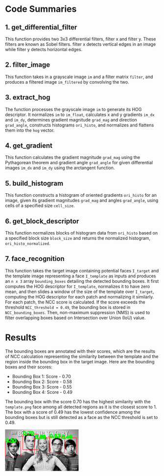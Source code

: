 # Code Summaries

## 1. get_differential_filter
This function provides two 3x3 differential filters, filter x and filter y. These filters are known as Sobel filters. filter x detects vertical edges in an image while filter y detects horizontal edges.

## 2. filter_image
This function takes in a grayscale image `im` and a filter matrix `filter`, and produces a filtered image `im_filtered` by convolving the two.

## 3. extract_hog
The function processes the grayscale image `im` to generate its HOG descriptor. It normalizes `im` to `im_float`, calculates x and y gradients `im_dx` and `im_dy`, determines gradient magnitude `grad_mag` and direction `grad_angle`, constructs histograms `ori_histo`, and normalizes and flattens them into the `hog` vector.

## 4. get_gradient
This function calculates the gradient magnitude `grad_mag` using the Pythagorean theorem and gradient angle `grad_angle` for given differential images `im_dx` and `im_dy` using the arctangent function.

## 5. build_histogram
This function constructs a histogram of oriented gradients `ori_histo` for an image, given its gradient magnitudes `grad_mag` and angles `grad_angle`, using cells of a specified size `cell_size`.

## 6. get_block_descriptor
This function normalizes blocks of histogram data from `ori_histo` based on a specified block size `block_size` and returns the normalized histogram, `ori_histo_normalized`.

## 7. face_recognition
This function takes the target image containing potential faces `I_target` and the template image representing a face `I_template` as inputs and produces an `n x 3` array `bounding_boxes` detailing the detected bounding boxes. It first computes the HOG descriptor for `I_template`, normalizes it to have zero mean, and then slides a window of the size of the template over `I_target`, computing the HOG descriptor for each patch and normalizing it similarly. For each patch, the NCC score is calculated. If the score exceeds the threshold `NCC_threshold = 0.49`, the bounding box is stored in `NCC_bounding_boxes`. Then, non-maximum suppression (NMS) is used to filter overlapping boxes based on Intersection over Union (IoU) value.

# Results

The bounding boxes are annotated with their scores, which are the results of NCC calculation representing the similarity between the template and the region inside the bounding box in the target image. Here are the bounding boxes and their scores:

- Bounding Box 1: Score - 0.70
- Bounding Box 2: Score - 0.58
- Bounding Box 3: Score - 0.55
- Bounding Box 4: Score - 0.49

The bounding box with the score 0.70 has the highest similarity with the `template.png` face among all detected regions as it is the closest score to 1. The box with a score of 0.49 has the lowest confidence among the bounding boxes but is still detected as a face as the NCC threshold is set to 0.49.

![Results visualization](result_face_detection.png)